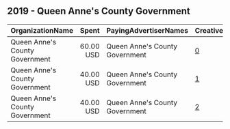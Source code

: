 ## 2019 - Queen Anne's County Government 
|OrganizationName|Spent|PayingAdvertiserNames|CreativeUrls|Impressions|Genders|AgeBrackets|CountryCodes|BillingAddresses|CandidateBallotInformation|
|:---|---:|:---|:---|---:|:---|:---|:---|:---|:---|
|Queen Anne's County Government|60.00 USD|Queen Anne's County Government|[0](https://www.snap.com/political-ads/asset/7d731740dca5dfaf5fab1a8fb41c48274309310bbf35bbcd31074279081f11a9?mediaType=mp4)|32,687|||united states|US||
|Queen Anne's County Government|40.00 USD|Queen Anne's County Government|[1](https://www.snap.com/political-ads/asset/7d731740dca5dfaf5fab1a8fb41c48274309310bbf35bbcd31074279081f11a9?mediaType=mp4)|27,197|||united states|US||
|Queen Anne's County Government|40.00 USD|Queen Anne's County Government|[2](https://www.snap.com/political-ads/asset/a30f0511eb4bcf0e080fd3c7e2e7269b5894d57c91e6b03383875d46178e3e51?mediaType=png)|17,856|||united states|US||
